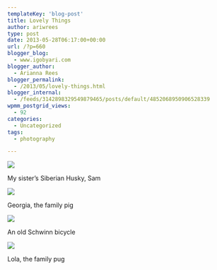 ```yaml
---
templateKey: 'blog-post'
title: Lovely Things
author: ariwrees
type: post
date: 2013-05-28T06:17:00+00:00
url: /?p=660
blogger_blog:
  - www.igobyari.com
blogger_author:
  - Arianna Rees
blogger_permalink:
  - /2013/05/lovely-things.html
blogger_internal:
  - /feeds/3142898329549879465/posts/default/4852068950906528339
wpmm_postgrid_views:
  - 92
categories:
  - Uncategorized
tags:
  - photography

---
```

[![](https://www.igobyari.com/wp-content/uploads/2013/05/sam.jpg)](https://www.igobyari.com/wp-content/uploads/2013/05/sam-1.jpg)

My sister’s Siberian Husky, Sam

[![](https://www.igobyari.com/wp-content/uploads/2013/05/Georgie.jpg)](https://www.igobyari.com/wp-content/uploads/2013/05/Georgie-1.jpg)

Georgia, the family pig

[![](https://www.igobyari.com/wp-content/uploads/2013/05/bikeorange.jpg)](https://www.igobyari.com/wp-content/uploads/2013/05/bikeorange-1.jpg)

An old Schwinn bicycle

[![](https://www.igobyari.com/wp-content/uploads/2013/05/lola.jpg)](https://www.igobyari.com/wp-content/uploads/2013/05/lola-1.jpg)

Lola, the family pug